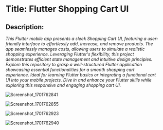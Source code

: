 # Title: Flutter Shopping Cart UI
## Description:
<p><i>This Flutter mobile app presents a sleek Shopping Cart UI, featuring a user-friendly interface to effortlessly add, increase, and remove products. The app seamlessly manages costs, allowing users to simulate a realistic shopping experience. Leveraging Flutter's flexibility, this project demonstrates efficient state management and intuitive design principles. Explore this repository to grasp a well-structured Flutter application showcasing essential functionalities for a smooth shopping cart experience. Ideal for learning Flutter basics or integrating a functional cart UI into your mobile projects. Dive in and enhance your Flutter skills while exploring this responsive and engaging shopping cart UI.</i></p>

![Screenshot_1701762841](https://github.com/DevByShahzaib/shopping-app-UI/assets/108393358/9d1d89ce-b0d0-40f8-92d0-6f3be92a55f3)

![Screenshot_1701762855](https://github.com/DevByShahzaib/shopping-app-UI/assets/108393358/13283e65-e754-4f88-9024-50229749538d)

![Screenshot_1701762923](https://github.com/DevByShahzaib/shopping-app-UI/assets/108393358/ad42421b-d25b-4934-9f9a-36c7235ca7ad)

![Screenshot_1701762940](https://github.com/DevByShahzaib/shopping-app-UI/assets/108393358/b5c3913a-91f0-4b6d-9340-5134fad597d1)

